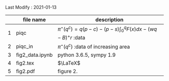 Last Modify : 2021-01-13

|      | file name       | description                                                  |
| ---- | --------------- | ------------------------------------------------------------ |
| 1    | piqc            | $\pi^{\star}\left(q^{c}\right)=q(p-c)-(p-s) \int_{0}^{q} F(x) d x-(w q-B)^{+} r$ :data |
| 2    | piqc_in         | $\pi^{\star}\left(q^{c}\right)$ :data of  increasing area    |
| 3    | fig2_data.ipynb | python 3.6.5, sympy 1.9                                      |
| 4    | fig2.tex        | $\LaTeX$                                                     |
| 5    | fig2.pdf        | figure 2.                                                    |

